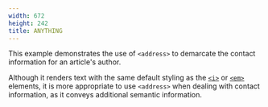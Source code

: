 ```yaml
---
width: 672
height: 242
title: ANYTHING
---
```

This example demonstrates the use of `<address>` to demarcate the
contact information for an article\'s author.

Although it renders text with the same default styling as the
[`<i>`](/en-US/docs/Web/HTML/Element/i)
or [`<em>`](/en-US/docs/Web/HTML/Element/em)
elements, it is more appropriate to use `<address>` when dealing with
contact information, as it conveys additional semantic information.
